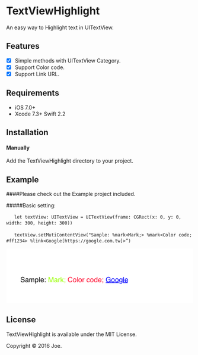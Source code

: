 TextViewHighlight
=======
An easy way to Highlight text in UITextView.

Features
----------

- [x] Simple methods with UITextView Category.
- [x] Support Color code.
- [x] Support Link URL.

Requirements
----------

- iOS 7.0+
- Xcode 7.3+ Swift 2.2

Installation
----------

#### Manually

Add the TextViewHighlight directory to your project.

Example
----------

####Please check out the Example project included.

#####Basic setting:

       let textView: UITextView = UITextView(frame: CGRect(x: 0, y: 0, width: 300, height: 300))
        
       textView.setMutiContentView("Sample: %mark<Mark;> %mark<Color code; #ff1234> %link<Google[https://google.com.tw]>”)

<img src="https://raw.githubusercontent.com/joehour/TextViewHighlight/master/Example/sample.png"  />

 
License
----------

TextViewHighlight is available under the MIT License.

Copyright © 2016 Joe.

